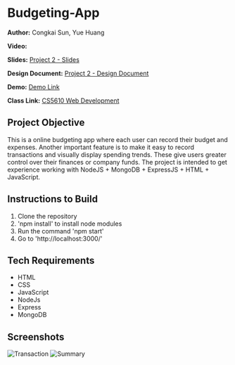 # Budgeting-App

**Author:**
Congkai Sun, Yue Huang

**Video:**

**Slides:**
[Project 2 - Slides](https://github.com/CERKO12/Budgeting-App/files/12862355/CS5610.Project-2.Budgeting.App.pptx)

**Design Document:**
[Project 2 - Design Document](https://github.com/CERKO12/Budgeting-App/files/12855697/Project.2.-.Design.Document.pdf)

**Demo:**
[Demo Link](https://financial-app-project-2-05e72f78446b.herokuapp.com/HTML/home.html)

**Class Link:**
[CS5610 Web Development](https://johnguerra.co/classes/webDevelopment_fall_2023/)

## Project Objective
This is a online budgeting app where each user can record their budget and expenses. Another important feature is to make it easy to record transactions and visually display spending trends. These give users greater control over their finances or company funds. The project is intended to get experience working with NodeJS + MongoDB + ExpressJS + HTML + JavaScript.

## Instructions to Build
1. Clone the repository
2. 'npm install' to install node modules
3. Run the command 'npm start'
4. Go to 'http://localhost:3000/'

## Tech Requirements
* HTML
* CSS
* JavaScript
* NodeJs
* Express
* MongoDB

## Screenshots
![Transaction](https://github.com/CERKO12/Budgeting-App/assets/117726096/190054e3-1aab-4493-ac8f-b59d4ddfb8d5)
![Summary](https://github.com/CERKO12/Budgeting-App/assets/117726096/900b3dbc-2fe0-469c-b894-cb293082726f)

